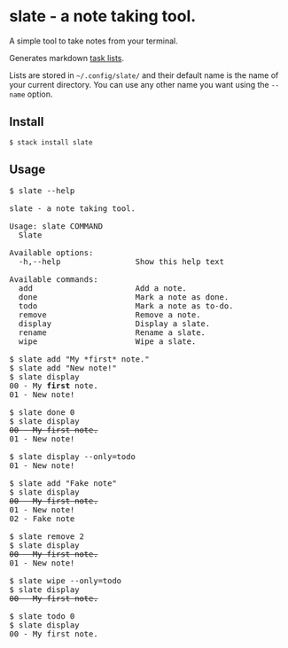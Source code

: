 # slate - a note taking tool.

A simple tool to take notes from your terminal.

Generates markdown [task lists](https://help.github.com/articles/about-task-lists/).

Lists are stored in `~/.config/slate/` and their default name is the name of your current directory. You can use any other name you want using the `--name` option.

## Install

```shell
$ stack install slate
```

## Usage

<pre>
$ slate --help

slate - a note taking tool.

Usage: slate COMMAND
  Slate

Available options:
  -h,--help                Show this help text

Available commands:
  add                      Add a note.
  done                     Mark a note as done.
  todo                     Mark a note as to-do.
  remove                   Remove a note.
  display                  Display a slate.
  rename                   Rename a slate.
  wipe                     Wipe a slate.

$ slate add "My *first* note."
$ slate add "New note!"
$ slate display
00 - My <b>first</b> note.
01 - New note!

$ slate done 0
$ slate display
<s>00 - My first note.</s>
01 - New note!

$ slate display --only=todo
01 - New note!

$ slate add "Fake note"
$ slate display
<s>00 - My first note.</s>
01 - New note!
02 - Fake note

$ slate remove 2
$ slate display
<s>00 - My first note.</s>
01 - New note!

$ slate wipe --only=todo
$ slate display
<s>00 - My first note.</s>

$ slate todo 0
$ slate display
00 - My first note.
</pre>
